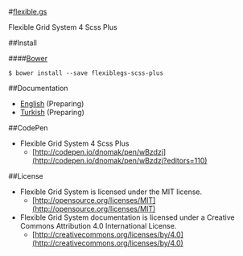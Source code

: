 #[flexible.gs](http://flexible.gs)

Flexible Grid System 4 Scss Plus

##Install

####[Bower](http://bower.io)
```
$ bower install --save flexiblegs-scss-plus
```

##Documentation
- [English](https://github.com/flexiblegs/flexiblegs-docs/tree/master/en/) (Preparing)
- [Turkish](https://github.com/flexiblegs/flexiblegs-docs/tree/master/tr/) (Preparing)

##CodePen
- Flexible Grid System 4 Scss Plus
  - [http://codepen.io/dnomak/pen/wBzdzj](http://codepen.io/dnomak/pen/wBzdzj?editors=110)

##License
- Flexible Grid System is licensed under the MIT license.
  - [http://opensource.org/licenses/MIT](http://opensource.org/licenses/MIT)
- Flexible Grid System documentation is licensed under a Creative Commons Attribution 4.0 International License.
  - [http://creativecommons.org/licenses/by/4.0](http://creativecommons.org/licenses/by/4.0)
